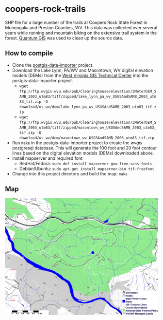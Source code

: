 # coopers-rock-trails

SHP file for a large number of the trails at Coopers Rock State Forest
in Monongalia and Preston Counties, WV. This data was collected over
several years while running and mountain biking on the extensive trail
system in the forest. [Quantum GIS](qgis.org) was used to clean up the
source data.


## How to compile

* Clone the [postgis-data-importer](https://github.com/masneyb/postgis-data-importer)
  project.
* Download the Lake Lynn, PA/WV and Masontown, WV digital elevation models (DEMs) from
  the [West Virginia GIS Technical Center](http://wvgis.wvu.edu/) into the
  postgis-data-importer project.
  - `wget ftp://ftp.wvgis.wvu.edu/pub/Clearinghouse/elevation/3MeterDEM_SAMB_2003_utm83/tiff/zipped/lake_lynn_pa_wv_USGSAndSAMB_2003_utm83_tif.zip -O download/us_wv/dem/lake_lynn_pa_wv_USGSAndSAMB_2003_utm83_tif.zip`
  - `wget ftp://ftp.wvgis.wvu.edu/pub/Clearinghouse/elevation/3MeterDEM_SAMB_2003_utm83/tiff/zipped/masontown_wv_USGSAndSAMB_2003_utm83_tif.zip -O download/us_wv/dem/masontown_wv_USGSAndSAMB_2003_utm83_tif.zip`
* Run `make` in the postgis-data-importer project to create the _wvgis_
  postgresql database. This will generate the 100 foot and 20 foot contour
  lines based on the digital elevation models (DEMs) downloaded above.
* Install mapserver and required font
  - RedHat/Fedora: `sudo dnf install mapserver gnu-free-sans-fonts`
  - Debian/Ubuntu: `sudo apt-get install mapserver-bin ttf-freefont`
* Change into this project directory and build the map: `make`


## Map

![Coopers Rock map](coopers-rock-map.jpg?raw=1 "Coopers Rock map")

